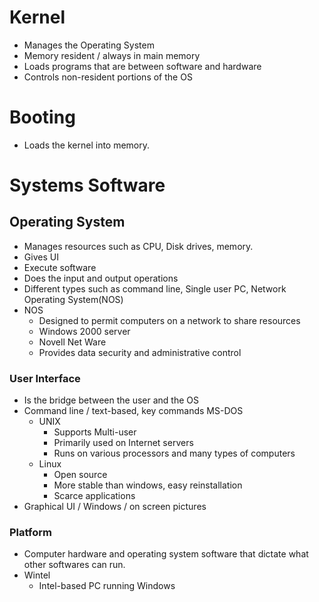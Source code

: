 # Kernel

- Manages the Operating System
- Memory resident / always in main memory
- Loads programs that are between software and hardware
- Controls non-resident portions of the OS

# Booting
- Loads the kernel into memory.

# Systems Software
## Operating System
- Manages resources such as CPU, Disk drives, memory.
- Gives UI
- Execute software
- Does the input and output operations
- Different types such as command line, Single user PC, Network Operating System(NOS)
- NOS
  - Designed to permit computers on a network to share resources
  - Windows 2000 server
  - Novell Net Ware
  - Provides data security and administrative control

### User Interface
- Is the bridge between the user and the OS
- Command line / text-based, key commands MS-DOS
  - UNIX
    - Supports Multi-user 
    - Primarily used on Internet servers
    - Runs on various processors and many types of computers
  - Linux
    - Open source
    - More stable than windows, easy reinstallation
    - Scarce applications
- Graphical UI / Windows / on screen pictures

### Platform
- Computer hardware and operating system software that dictate what other softwares can run.
- Wintel 
  - Intel-based PC running Windows

